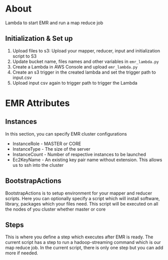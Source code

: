 # About
Lambda to start EMR and run a map reduce job

## Initialization & Set up
1) Upload files to s3: Upload your mapper, reducer, input and initialization script to S3
2) Update bucket name, files names and other variables in `emr_lambda.py`
3) Create a Lambda in AWS Console and upload `emr_lambda.py`
4) Create an s3 trigger in the created lambda and set the trigger path to input.csv
5) Upload input csv again to trigger path to trigger the Lambda

# EMR Attributes

## Instances
In this section, you can specify EMR cluster configurations
* InstanceRole - MASTER or CORE
* InstanceType - The size of the server
* InstanceCount - Number of respective instances to be launched
* Ec2KeyName - An existing key pair name without extension. This allows us to ssh into the cluster

## BootstrapActions
BootstrapActions is to setup environment for your mapper and reducer scripts.
Here you can optionally specify a script which will install software, library, packages which your files need.
This script will be executed on all the nodes of you cluster whether master or core

## Steps
This is where you define a step which executes after EMR is ready.
The current script has a step to run a hadoop-streaming command which is our map reduce job.
In the current script, there is only one step but you can add more if needed.
